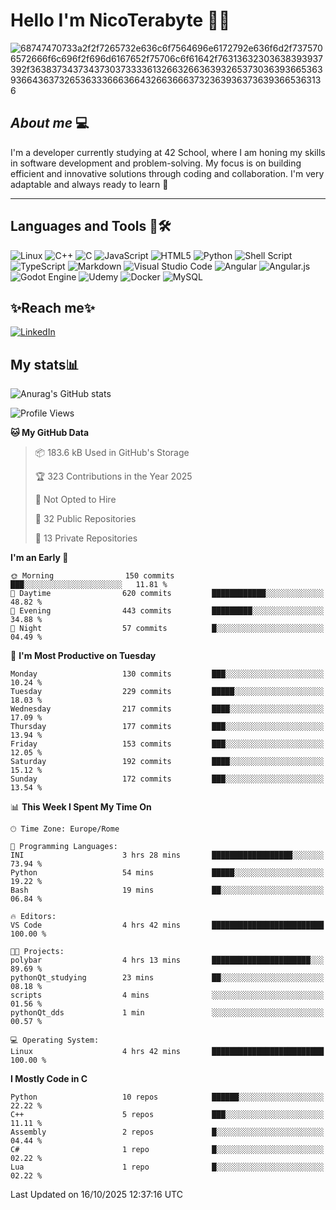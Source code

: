 # Hello I'm NicoTerabyte 🐧🔨

![68747470733a2f2f7265732e636c6f7564696e6172792e636f6d2f7375706572666f6c696f2f696d6167652f75706c6f61642f76313632303638393937392f363837343734373037333361326632663639326537303639366536393664363732653633366636643266366637323639363736393665363136](https://user-images.githubusercontent.com/58959408/232639433-cb0aea21-66f0-4508-a771-85e2089c5a87.gif)



## _About me_ 💻

I'm a developer currently studying at 42 School, where I am honing my skills in software development and problem-solving. My focus is on building efficient and innovative solutions through coding and collaboration. I'm very adaptable and always ready to learn 🚀

---

## **Languages and Tools 🧰🛠️**
![Linux](https://img.shields.io/badge/Linux-FCC624?style=for-the-badge&logo=linux&logoColor=black)
![C++](https://img.shields.io/badge/c++-%2300599C.svg?style=for-the-badge&logo=c%2B%2B&logoColor=white)
![C](https://img.shields.io/badge/c-%2300599C.svg?style=for-the-badge&logo=c&logoColor=white)
![JavaScript](https://img.shields.io/badge/javascript-%23323330.svg?style=for-the-badge&logo=javascript&logoColor=%23F7DF1E)
![HTML5](https://img.shields.io/badge/html5-%23E34F26.svg?style=for-the-badge&logo=html5&logoColor=white)
![Python](https://img.shields.io/badge/python-3670A0?style=for-the-badge&logo=python&logoColor=ffdd54)
![Shell Script](https://img.shields.io/badge/shell_script-%23121011.svg?style=for-the-badge&logo=gnu-bash&logoColor=white)
![TypeScript](https://img.shields.io/badge/typescript-%23007ACC.svg?style=for-the-badge&logo=typescript&logoColor=white)
![Markdown](https://img.shields.io/badge/markdown-%23000000.svg?style=for-the-badge&logo=markdown&logoColor=white)
![Visual Studio Code](https://img.shields.io/badge/Visual%20Studio%20Code-0078d7.svg?style=for-the-badge&logo=visual-studio-code&logoColor=white)
![Angular](https://img.shields.io/badge/angular-%23DD0031.svg?style=for-the-badge&logo=angular&logoColor=white)
![Angular.js](https://img.shields.io/badge/angular.js-%23E23237.svg?style=for-the-badge&logo=angularjs&logoColor=white)
![Godot Engine](https://img.shields.io/badge/GODOT-%23FFFFFF.svg?style=for-the-badge&logo=godot-engine)
![Udemy](https://img.shields.io/badge/Udemy-A435F0?style=for-the-badge&logo=Udemy&logoColor=white)
![Docker](https://img.shields.io/badge/docker-%230db7ed.svg?style=for-the-badge&logo=docker&logoColor=white)
![MySQL](https://img.shields.io/badge/mysql-4479A1.svg?style=for-the-badge&logo=mysql&logoColor=white)


## ✨Reach me✨
[![LinkedIn](https://img.shields.io/badge/linkedin-%230077B5.svg?style=for-the-badge&logo=linkedin&logoColor=white)](https://www.linkedin.com/in/lorenzo-nicotera/)


## My stats📊
![Anurag's GitHub stats](https://github-readme-stats.vercel.app/api?username=nicoterabyte&theme=radical&show_icons=true)

<!--START_SECTION:waka-->
![Profile Views](http://img.shields.io/badge/Profile%20Views-4-blue)

**🐱 My GitHub Data** 

> 📦 183.6 kB Used in GitHub's Storage 
 > 
> 🏆 323 Contributions in the Year 2025
 > 
> 🚫 Not Opted to Hire
 > 
> 📜 32 Public Repositories 
 > 
> 🔑 13 Private Repositories 
 > 
**I'm an Early 🐤** 

```text
🌞 Morning                150 commits         ███░░░░░░░░░░░░░░░░░░░░░░   11.81 % 
🌆 Daytime                620 commits         ████████████░░░░░░░░░░░░░   48.82 % 
🌃 Evening                443 commits         █████████░░░░░░░░░░░░░░░░   34.88 % 
🌙 Night                  57 commits          █░░░░░░░░░░░░░░░░░░░░░░░░   04.49 % 
```
📅 **I'm Most Productive on Tuesday** 

```text
Monday                   130 commits         ███░░░░░░░░░░░░░░░░░░░░░░   10.24 % 
Tuesday                  229 commits         █████░░░░░░░░░░░░░░░░░░░░   18.03 % 
Wednesday                217 commits         ████░░░░░░░░░░░░░░░░░░░░░   17.09 % 
Thursday                 177 commits         ███░░░░░░░░░░░░░░░░░░░░░░   13.94 % 
Friday                   153 commits         ███░░░░░░░░░░░░░░░░░░░░░░   12.05 % 
Saturday                 192 commits         ████░░░░░░░░░░░░░░░░░░░░░   15.12 % 
Sunday                   172 commits         ███░░░░░░░░░░░░░░░░░░░░░░   13.54 % 
```


📊 **This Week I Spent My Time On** 

```text
🕑︎ Time Zone: Europe/Rome

💬 Programming Languages: 
INI                      3 hrs 28 mins       ██████████████████░░░░░░░   73.94 % 
Python                   54 mins             █████░░░░░░░░░░░░░░░░░░░░   19.22 % 
Bash                     19 mins             ██░░░░░░░░░░░░░░░░░░░░░░░   06.84 % 

🔥 Editors: 
VS Code                  4 hrs 42 mins       █████████████████████████   100.00 % 

🐱‍💻 Projects: 
polybar                  4 hrs 13 mins       ██████████████████████░░░   89.69 % 
pythonQt_studying        23 mins             ██░░░░░░░░░░░░░░░░░░░░░░░   08.18 % 
scripts                  4 mins              ░░░░░░░░░░░░░░░░░░░░░░░░░   01.56 % 
pythonQt_dds             1 min               ░░░░░░░░░░░░░░░░░░░░░░░░░   00.57 % 

💻 Operating System: 
Linux                    4 hrs 42 mins       █████████████████████████   100.00 % 
```

**I Mostly Code in C** 

```text
Python                   10 repos            ██████░░░░░░░░░░░░░░░░░░░   22.22 % 
C++                      5 repos             ███░░░░░░░░░░░░░░░░░░░░░░   11.11 % 
Assembly                 2 repos             █░░░░░░░░░░░░░░░░░░░░░░░░   04.44 % 
C#                       1 repo              █░░░░░░░░░░░░░░░░░░░░░░░░   02.22 % 
Lua                      1 repo              █░░░░░░░░░░░░░░░░░░░░░░░░   02.22 % 
```




 Last Updated on 16/10/2025 12:37:16 UTC
<!--END_SECTION:waka-->
